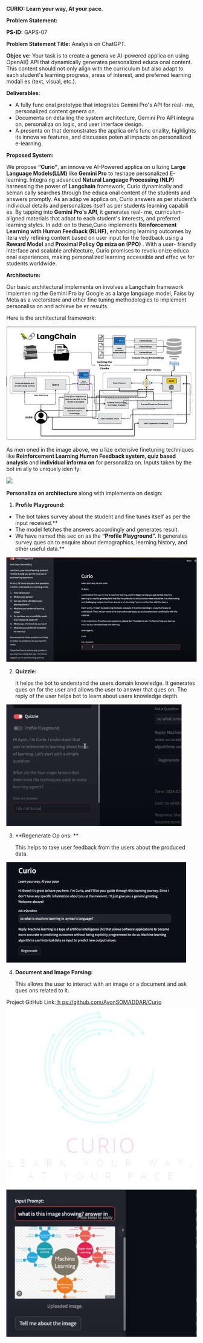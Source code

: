 ﻿**CURIO: Learn your way, At your pace.** 

**Problem Statement:** 

**PS-ID:** GAPS-07 

**Problem Statement Title:** Analysis on ChatGPT. 

**Objec ve:**  Your  task  is  to  create  a  genera ve  AI-powered  applica on  using OpenAI() API that dynamically generates personalized educa onal content. This content  should  not  only  align  with  the  curriculum  but  also  adapt  to  each student's learning progress, areas of interest, and preferred learning modali es (text, visual, etc.). 

**Deliverables:**  

- A fully func onal prototype that integrates Gemini Pro's API for real- me, personalized content genera on. 
- Documenta on  detailing  the  system  architecture,  Gemini  Pro  API integra on, personaliza on logic, and user interface design. 
- A  presenta on  that  demonstrates  the  applica on's  func onality, highlights  its  innova ve  features,  and  discusses  poten al  impacts  on personalized e-learning. 

**Proposed System:** 

We  propose  **“Curio”**,  an  innova ve  AI-Powered  applica on  u lizing  **Large Language  Models(LLM)**  like  **Gemini  Pro**  to  reshape  personalized  E-learning. Integra ng advanced **Natural Language Processing (NLP)** harnessing the power of **Langchain** framework, Curio dynamically and seman cally searches through the educa onal content of the students and answers promptly. As an adap ve applica on, Curio answers as per student’s individual details and personalizes itself as per students learning capabili es.  By tapping into **Gemini Pro's API**, it generates real- me, curriculum-aligned materials that adapt to each student's interests, and preferred learning styles. In addi on to these,Curio implements **Reinforcement  Learning  with  Human  Feedback  (RLHF),**  enhancing  learning outcomes by itera vely refining content based on user input for the feedback using a **Reward Model** and **Proximal Policy Op miza on (PPO)** . With a user- friendly  interface  and  scalable  architecture,  Curio  promises  to  revolu onize educa onal experiences, making personalized learning accessible and effec ve for students worldwide. 

**Architecture:** 

Our basic architectural implementa on involves a Langchain framework implemen ng the Gemini Pro by Google as a large language model, Faiss by Meta as a vectorstore and other fine tuning methodologies to implement personalisa on and achieve be er results. 

Here is the architectural framework: 

![](Aspose.Words.ce81b54e-1a07-4ff2-a993-688ff6fbd6a2.002.jpeg)

As men oned in the image above, we u lize extensive finetuning techniques like **Reinforcement Learning Human Feedback system, quiz based analysis** and **individual informa on** for personaliza on. Inputs taken by the bot ini ally to uniquely iden fy: 

![](Aspose.Words.ce81b54e-1a07-4ff2-a993-688ff6fbd6a2.003.png)

**Personaliza on architecture** along with implementa on design: 

1. **Profile Playground:** 
- The bot takes survey about the student and fine tunes itself as per the input received.**  
- The model fetches the answers accordingly and generates result. 
- We have named this sec on as the **“Profile Playground”.** It generates survey ques on to enquire about demographics, learning history, and other useful data.** 

![](Aspose.Words.ce81b54e-1a07-4ff2-a993-688ff6fbd6a2.004.jpeg)

2. **Quizzie:** 

   It helps the bot to understand the users domain knowledge. It generates ques on for the user and allows the user to answer that ques on. The reply of the user helps bot to learn about users knowledge depth. 

![](Aspose.Words.ce81b54e-1a07-4ff2-a993-688ff6fbd6a2.005.jpeg)

3. **Regenerate Op ons: **

   This helps to take user feedback from the users about the produced data. 

![](Aspose.Words.ce81b54e-1a07-4ff2-a993-688ff6fbd6a2.006.jpeg)

4. **Document and Image Parsing:** 

   This allows the user to interact with an image or a document and ask ques ons related to it. 

Project GitHub Link:[ h ps://github.com/AyonSOMADDAR/Curio  ](https://github.com/AyonSOMADDAR/Curio)![ref1]![](Aspose.Words.ce81b54e-1a07-4ff2-a993-688ff6fbd6a2.007.jpeg)

[ref1]: Aspose.Words.ce81b54e-1a07-4ff2-a993-688ff6fbd6a2.001.jpeg
